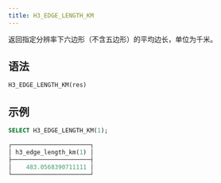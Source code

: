 ```yaml
---
title: H3_EDGE_LENGTH_KM
---
```


返回指定分辨率下六边形（不含五边形）的平均边长，单位为千米。

## 语法

```sql
H3_EDGE_LENGTH_KM(res)
```

## 示例

```sql
SELECT H3_EDGE_LENGTH_KM(1);

┌──────────────────────┐
│ h3_edge_length_km(1) │
├──────────────────────┤
│    483.0568390711111 │
└──────────────────────┘
```